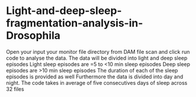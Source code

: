 # Light-and-deep-sleep-fragmentation-analysis-in-Drosophila
Open your input your monitor file directory from DAM file scan and click run code to analyse the data. 
The data will be divided into light and deep sleep episodes
Light sleep episodes are =5 to <10 min sleep episodes
Deep sleep episodes are >10 min sleep episodes
The duration of each of the sleep episodes is provided as well
Furthermore the data is divided into day and night.
The code takes in average of five consecutives days of sleep across 32 files
